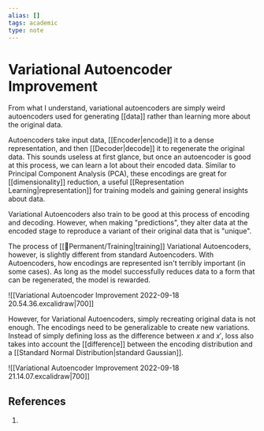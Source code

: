 ```yaml
---
alias: []
tags: academic
type: note
---
```



# Variational Autoencoder Improvement

From what I understand, variational autoencoders are simply weird autoencoders used for generating [[data]] rather than learning more about the original data.

Autoencoders take input data, [[Encoder|encode]]  it to a dense representation, and then [[Decoder|decode]]  it to regenerate the original data. This sounds useless at first glance, but once an autoencoder is good at this process, we can learn a lot about their encoded data. Similar to Principal Component Analysis (PCA), these encodings are great for [[dimensionality]] reduction, a useful [[Representation Learning|representation]] for training models and gaining general insights about data.

Variational Autoencoders also train to be good at this process of encoding and decoding. However, when making "predictions", they alter data at the encoded stage to reproduce a variant of their original data that is "unique".

The process of [[🗻Permanent/Training|training]] Variational Autoencoders, however, is slightly different from standard Autoencoders. With Autoencoders, how encodings are represented isn't terribly important (in some cases). As long as the model successfully reduces data to a form that can be regenerated, the model is rewarded.

![[Variational Autoencoder Improvement 2022-09-18 20.54.36.excalidraw|700]]

However, for Variational Autoencoders, simply recreating original data is not enough. The encodings need to be generalizable to create new variations. Instead of  simply defining loss as the difference between $x$ and $x'$, loss also takes into account the [[difference]] between the encoding distribution and a [[Standard Normal Distribution|standard Gaussian]].

![[Variational Autoencoder Improvement 2022-09-18 21.14.07.excalidraw|700]]

## References
1. 